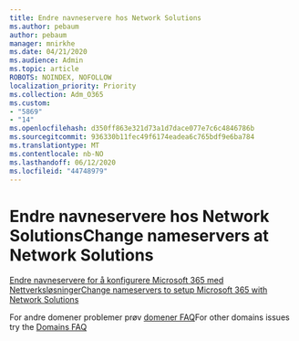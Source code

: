 ```yaml
---
title: Endre navneservere hos Network Solutions
ms.author: pebaum
author: pebaum
manager: mnirkhe
ms.date: 04/21/2020
ms.audience: Admin
ms.topic: article
ROBOTS: NOINDEX, NOFOLLOW
localization_priority: Priority
ms.collection: Adm_O365
ms.custom:
- "5869"
- "14"
ms.openlocfilehash: d350ff863e321d73a1d7dace077e7c6c4846786b
ms.sourcegitcommit: 936330b11fec49f6174eadea6c765bdf9e6ba784
ms.translationtype: MT
ms.contentlocale: nb-NO
ms.lasthandoff: 06/12/2020
ms.locfileid: "44748979"
---
```

# <a name="change-nameservers-at-network-solutions"></a><span data-ttu-id="abad0-102">Endre navneservere hos Network Solutions</span><span class="sxs-lookup"><span data-stu-id="abad0-102">Change nameservers at Network Solutions</span></span>

[<span data-ttu-id="abad0-103">Endre navneservere for å konfigurere Microsoft 365 med Nettverksløsninger</span><span class="sxs-lookup"><span data-stu-id="abad0-103">Change nameservers to setup Microsoft 365 with Network Solutions</span></span>](https://docs.microsoft.com/microsoft-365/admin/dns/change-nameservers-at-network-solutions?view=o365-worldwide)

<span data-ttu-id="abad0-104">For andre domener problemer prøv [domener FAQ](https://docs.microsoft.com/microsoft-365/admin/setup/domains-faq?view=o365-worldwide)</span><span class="sxs-lookup"><span data-stu-id="abad0-104">For other domains issues try the [Domains FAQ](https://docs.microsoft.com/microsoft-365/admin/setup/domains-faq?view=o365-worldwide)</span></span>